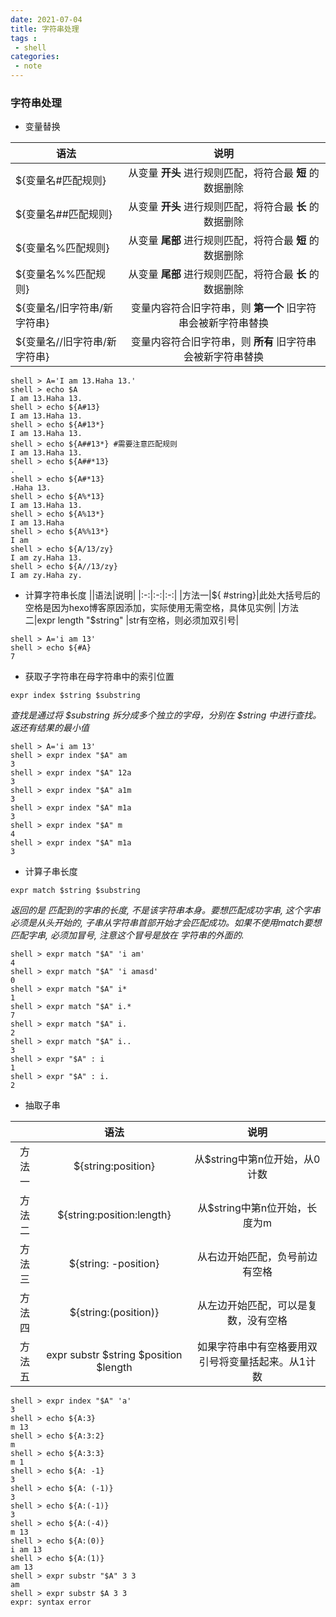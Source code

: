 ```yaml
---
date: 2021-07-04
title: 字符串处理
tags :
 - shell
categories:
 - note
---
```


###  字符串处理


* 变量替换

|                 语法                  |                       说明                        |
| ------------------------------------------------- | :-----------------------------------------------: |
|         ${变量名#匹配规则}         |           从变量 **开头** 进行规则匹配，将符合最 **短** 的数据删除           |
|       ${变量名##匹配规则}       |           从变量 **开头** 进行规则匹配，将符合最 **长** 的数据删除           |
|      ${变量名%匹配规则} | 从变量 **尾部** 进行规则匹配，将符合最 **短** 的数据删除 |
|      ${变量名%%匹配规则} | 从变量 **尾部** 进行规则匹配，将符合最 **长** 的数据删除 |
| ${变量名/旧字符串/新字符串} | 变量内容符合旧字符串，则 **第一个** 旧字符串会被新字符串替换 |
| ${变量名//旧字符串/新字符串} | 变量内容符合旧字符串，则 **所有** 旧字符串会被新字符串替换 |

```shell
shell > A='I am 13.Haha 13.'
shell > echo $A
I am 13.Haha 13.
shell > echo ${A#13}
I am 13.Haha 13.
shell > echo ${A#13*}
I am 13.Haha 13.
shell > echo ${A##13*} #需要注意匹配规则
I am 13.Haha 13.
shell > echo ${A##*13}
.
shell > echo ${A#*13}
.Haha 13.
shell > echo ${A%*13}
I am 13.Haha 13.
shell > echo ${A%13*}
I am 13.Haha
shell > echo ${A%%13*}
I am
shell > echo ${A/13/zy}
I am zy.Haha 13.
shell > echo ${A//13/zy}
I am zy.Haha zy.
```
<!--more-->

*  计算字符串长度
||语法|说明|
|:-:|:-:|:-:|
|方法一|${ #string}|此处大括号后的空格是因为hexo博客原因添加，实际使用无需空格，具体见实例|
|方法二|expr length "$string" |str有空格，则必须加双引号|


```shell
shell > A='i am 13'
shell > echo ${#A}
7
```

* 获取子字符串在母字符串中的索引位置

`expr index $string $substring`

*查找是通过将 $substring 拆分成多个独立的字母，分别在 $string 中进行查找。返还有结果的最小值*

```shell
shell > A='i am 13'
shell > expr index "$A" am
3
shell > expr index "$A" 12a
3
shell > expr index "$A" a1m
3
shell > expr index "$A" m1a
3
shell > expr index "$A" m
4
shell > expr index "$A" m1a
3
```

* 计算子串长度

`expr match $string $substring`

*返回的是 匹配到的字串的长度, 不是该字符串本身。要想匹配成功字串, 这个字串必须是从头开始的, 子串从字符串首部开始才会匹配成功。如果不使用match要想匹配字串, 必须加冒号, 注意这个冒号是放在 字符串的外面的.*

```shell
shell > expr match "$A" 'i am'
4
shell > expr match "$A" 'i amasd'
0
shell > expr match "$A" i*
1
shell > expr match "$A" i.*
7
shell > expr match "$A" i.
2
shell > expr match "$A" i..
3
shell > expr "$A" : i
1
shell > expr "$A" : i.
2
```

* 抽取子串

||语法|说明|
|:-:|:-:|:-:|
|方法一|${string:position}|从$string中第n位开始，从0计数|
|方法二|${string:position:length} |从$string中第n位开始，长度为m|
|方法三|${string: -position} |从右边开始匹配，负号前边有空格|
|方法四|${string:(position)} |从左边开始匹配，可以是复数，没有空格|
|方法五|expr substr $string $position $length |如果字符串中有空格要用双引号将变量括起来。从1计数|

```shell
shell > expr index "$A" 'a'
3
shell > echo ${A:3}
m 13
shell > echo ${A:3:2}
m
shell > echo ${A:3:3}
m 1
shell > echo ${A: -1}
3
shell > echo ${A: (-1)}
3
shell > echo ${A:(-1)}
3
shell > echo ${A:(-4)}
m 13
shell > echo ${A:(0)}
i am 13
shell > echo ${A:(1)}
am 13
shell > expr substr "$A" 3 3
am 
shell > expr substr $A 3 3
expr: syntax error
```


